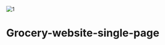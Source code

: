 
![1](https://user-images.githubusercontent.com/86872762/198896138-0b5d1489-fb6f-4d59-93ea-47105fe53b64.png)

# Grocery-website-single-page
